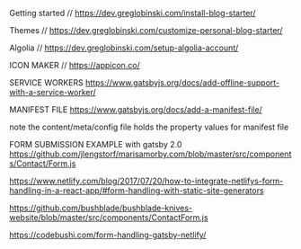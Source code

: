 

Getting started
// https://dev.greglobinski.com/install-blog-starter/

Themes
// https://dev.greglobinski.com/customize-personal-blog-starter/

Algolia
// https://dev.greglobinski.com/setup-algolia-account/

ICON MAKER
// https://appicon.co/

SERVICE WORKERS
https://www.gatsbyjs.org/docs/add-offline-support-with-a-service-worker/

MANIFEST FILE
https://www.gatsbyjs.org/docs/add-a-manifest-file/

note the content/meta/config file holds the property values for manifest file

FORM SUBMISSION EXAMPLE with gatsby 2.0
https://github.com/jlengstorf/marisamorby.com/blob/master/src/components/Contact/Form.js

https://www.netlify.com/blog/2017/07/20/how-to-integrate-netlifys-form-handling-in-a-react-app/#form-handling-with-static-site-generators

https://github.com/bushblade/bushblade-knives-website/blob/master/src/components/ContactForm.js

https://codebushi.com/form-handling-gatsby-netlify/
